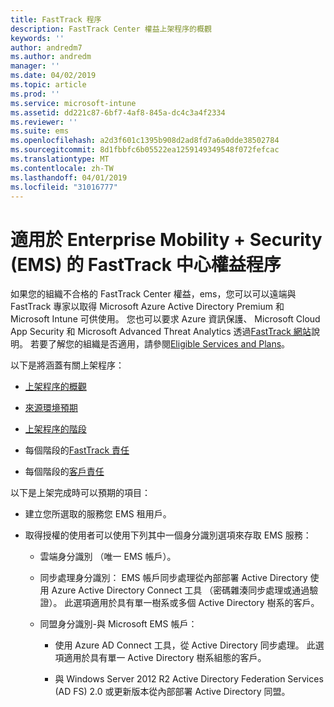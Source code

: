 ```yaml
---
title: FastTrack 程序
description: FastTrack Center 權益上架程序的概觀
keywords: ''
author: andredm7
ms.author: andredm
manager: ''
ms.date: 04/02/2019
ms.topic: article
ms.prod: ''
ms.service: microsoft-intune
ms.assetid: dd221c87-6bf7-4af8-845a-dc4c3a4f2334
ms.reviewer: ''
ms.suite: ems
ms.openlocfilehash: a2d3f601c1395b908d2ad8fd7a6a0dde38502784
ms.sourcegitcommit: 8d1fbbfc6b05522ea1259149349548f072fefcac
ms.translationtype: MT
ms.contentlocale: zh-TW
ms.lasthandoff: 04/01/2019
ms.locfileid: "31016777"
---
```

# <a name="fasttrack-center-benefit-process-for-enterprise-mobility--security-ems"></a>適用於 Enterprise Mobility + Security (EMS) 的 FastTrack 中心權益程序
如果您的組織不合格的 FastTrack Center 權益，ems，您可以可以遠端與 FastTrack 專家以取得 Microsoft Azure Active Directory Premium 和 Microsoft Intune 可供使用。 您也可以要求 Azure 資訊保護、 Microsoft Cloud App Security 和 Microsoft Advanced Threat Analytics 透過[FastTrack 網站](https://www.microsoft.com/fasttrack/microsoft-365/ems)說明。 若要了解您的組織是否適用，請參閱[Eligible Services and Plans](M365-eligible-services-and-plans.md)。


以下是將涵蓋有關上架程序：

-   [上架程序的概觀](EMS-fasttrack-benefit-overview.md)

-   [來源環境預期](EMS-source-environment-expectations.md)

-   [上架程序的階段](EMS-onboarding-phases.md)

-   每個階段的[FastTrack 責任](EMS-fasttrack-responsibilities.md)

-   每個階段的[客戶責任](EMS-your-responsibilities.md)

以下是上架完成時可以預期的項目：

-   建立您所選取的服務您 EMS 租用戶。

-   取得授權的使用者可以使用下列其中一個身分識別選項來存取 EMS 服務：

    -   雲端身分識別 （唯一 EMS 帳戶）。

    -   同步處理身分識別： EMS 帳戶同步處理從內部部署 Active Directory 使用 Azure Active Directory Connect 工具 （密碼雜湊同步處理或通過驗證）。 此選項適用於具有單一樹系或多個 Active Directory 樹系的客戶。

    -   同盟身分識別-與 Microsoft EMS 帳戶：

        -   使用 Azure AD Connect 工具，從 Active Directory 同步處理。 此選項適用於具有單一 Active Directory 樹系組態的客戶。

        -   與 Windows Server 2012 R2 Active Directory Federation Services (AD FS) 2.0 或更新版本從內部部署 Active Directory 同盟。
